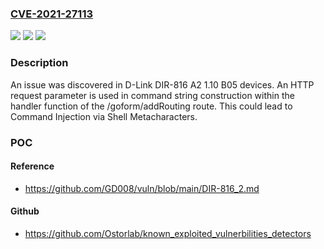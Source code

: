 ### [CVE-2021-27113](https://cve.mitre.org/cgi-bin/cvename.cgi?name=CVE-2021-27113)
![](https://img.shields.io/static/v1?label=Product&message=n%2Fa&color=blue)
![](https://img.shields.io/static/v1?label=Version&message=n%2Fa&color=blue)
![](https://img.shields.io/static/v1?label=Vulnerability&message=n%2Fa&color=brighgreen)

### Description

An issue was discovered in D-Link DIR-816 A2 1.10 B05 devices. An HTTP request parameter is used in command string construction within the handler function of the /goform/addRouting route. This could lead to Command Injection via Shell Metacharacters.

### POC

#### Reference
- https://github.com/GD008/vuln/blob/main/DIR-816_2.md

#### Github
- https://github.com/Ostorlab/known_exploited_vulnerbilities_detectors

